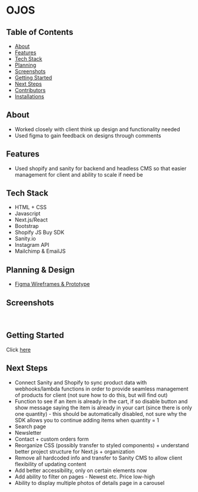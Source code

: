 # OJOS

## Table of Contents
- [About](#about)
- [Features](#features)
- [Tech Stack](#tech-stack)
- [Planning](#planning)
- [Screenshots](#screenshots)
- [Getting Started](#getting-started)
- [Next Steps](#next-steps)
- [Contributors](#contributors)
- [Installations](#installation)

## About 
- Worked closely with client think up design and functionality needed
- Used figma to gain feedback on designs through comments

## Features
- Used shopify and sanity for backend and headless CMS so that easier management for client and ability to scale if need be

## Tech Stack
- HTML + CSS
- Javascript
- Next.js/React
- Bootstrap
- Shopify JS Buy SDK
- Sanity.io 
- Instagram API
- Mailchimp & EmailJS

## Planning & Design
- [Figma Wireframes & Prototype](https://www.figma.com/file/Tcwbu0SNd8V8mFCPEImZLe/v1)

## Screenshots
<img src="" caption=""/>
<img src="" caption=""/>
<img src="" caption=""/>
<img src="" caption=""/>
<img src="" caption=""/>
<img src="" caption=""/>


## Getting Started 
Click [here]()


## Next Steps
- Connect Sanity and Shopify to sync product data with webhooks/lambda functions in order to provide seamless management of products for client (not sure how to do this, but will find out)
- Function to see if an item is already in the cart, if so disable button and show message saying the item is already in your cart (since there is only one quantity) - this should be automatically disabled, not sure why the SDK allows you to continue adding items when quantity = 1
- Search page
- Newsletter
- Contact + custom orders form
- Reorganize CSS (possibly transfer to styled components) + understand better project structure for Next.js + organization
- Remove all hardcoded info and transfer to Sanity CMS to allow client flexibility of updating content 
- Add better accessibility, only on certain elements now
- Add ability to filter on pages - Newest etc. Price low-high 
- Ability to display multiple photos of details page in a carousel 

